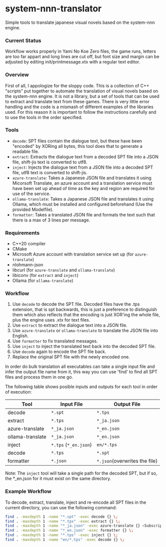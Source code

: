 # system-nnn-translator
Simple tools to translate japanese visual novels based on the system-nnn engine.

### Current Status
Workflow works properly in Yami No Koe Zero files, the game runs, letters are too far appart and long lines are cut off, but font size and margin can be adjusted by editing init/printmessage.xtx with a regular text editor.

### Overview
First of all, I appologize for the sloppy code. This is a collection of C++ "scripts" put together to automate the translation of visual novels based on the system-nnn engine. It is not a library, but a set of tools that can be used to extract and translate text from these games. There is very little error handling and the code is a mismash of different examples of the libraries used. For this reason it is important to follow the instructions carefully and to use the tools in the order specified.

### Tools
- `decode`: SPT files contain the dialogue text, but these have been "encoded" by XORing all bytes, this tool does that to generate a readable file.
- `extract`: Extracts the dialogue text from a decoded SPT file into a JSON file, shift-jis text is converted to utf8.
- `inject`: Injects the dialogue text from a JSON file into a decoded SPT file, utf8 text is converted to shift-jis.
- `azure-translate`: Takes a Japanese JSON file and translates it using Micorsoft Translate, an azure account and a translation service must have been set up ahead of time as the key and region are required for use of the service.
- `ollama-translate`: Takes a Japanese JSON file and translates it using Ollama, which must be installed and configured beforehand (Use the provided Modelfile).
- `formatter`: Takes a translated JSON file and formats the text such that there is a max of 3 lines per message.

### Requirements
- C++20 compiler
- CMake
- Microsoft Azure account with translation service set up (for `azure-translate`)
- nlohmann-json
- libcurl (for `azure-translate` and `ollama-translate`)
- libiconv (for `extract` and `inject`)
- Ollama (for `ollama-translate`)

### Workflow
1. Use `decode` to decode the SPT file. Decoded files have the .tps extension, that is spt backwards, this is just a preference to distinguish them which also reflects that the encoding is just XOR'ing the whole file, plus the engine uses .xtx for text files.
2. Use `extract` to extract the dialogue text into a JSON file.
3. Use `azure-translate` or `ollama-translate` to translate the JSON file into English.
4. Use `formatter` to fix translated messages.
5. Use `inject` to inject the translated text back into the decoded SPT file.
6. Use `decode` again to encode the SPT file back.
7. Replace the original SPT file with the newly encoded one.

In order do bulk translation all executables can take a single input file and infer the output file name from it, this way you can use 'find' to find all SPT files and process them in one go.

The following table shows posible inputs and outputs for each tool in order of execution:

| Tool            | Input File                | Output File                   |
|-----------------|---------------------------|-------------------------------|
| decode          | `*.spt`                   | `*.tps`                       |
| extract         | `*.tps`                   | `*_ja.json`                   |
| azure-translate | `*_ja.json`               | `*_en.json`                   |
| ollama-translate| `*_ja.json`               | `*_en.json`                   |
| inject          | `*.tps` (`*_en.json`)     | `en/*.tps`                    |
| decode          | `*.tps`                   | `*.spt`                       |
| formatter       | `*.json`                  | `*.json`(overwrites the file) |

Note: The `inject` tool will take a single path for the decoded SPT, but if so, the *_en.json for it must exist on the same directory.

### Example Workflow
To decode, extract, translate, inject and re-encode all SPT files in the current directory, you can use the following command:

```bash
find . -maxdepth 1 -name "*.spt" -exec decode {} \;
find . -maxdepth 1 -name "*.tps" -exec extract {} \;
find . -maxdepth 1 -name "*_ja.json" -exec azure-translate {} <Subscription-Key> <Subscription-Region> \;
find . -maxdepth 1 -name "*_en.json" -exec formatter {} \;
find . -maxdepth 1 -name "*.tps" -exec inject {} \;
find . -maxdepth 1 -name "en/*.tps" -exec decode {} \;
```
